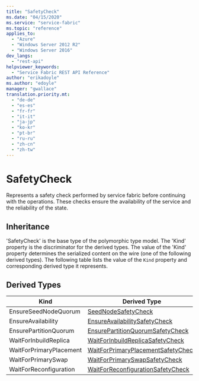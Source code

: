 ```yaml
---
title: "SafetyCheck"
ms.date: "04/15/2020"
ms.service: "service-fabric"
ms.topic: "reference"
applies_to: 
  - "Azure"
  - "Windows Server 2012 R2"
  - "Windows Server 2016"
dev_langs: 
  - "rest-api"
helpviewer_keywords: 
  - "Service Fabric REST API Reference"
author: "erikadoyle"
ms.author: "edoyle"
manager: "gwallace"
translation.priority.mt: 
  - "de-de"
  - "es-es"
  - "fr-fr"
  - "it-it"
  - "ja-jp"
  - "ko-kr"
  - "pt-br"
  - "ru-ru"
  - "zh-cn"
  - "zh-tw"
---
```

# SafetyCheck

Represents a safety check performed by service fabric before continuing with the operations. These checks ensure the availability of the service and the reliability of the state.
## Inheritance

'SafetyCheck' is the base type of the polymorphic type model. The 'Kind' property is the discriminator for the derived types. 
The value of the 'Kind' property determines the serialized content on the wire (one of the following derived types). 
The following table lists the value of the `Kind` property and corresponding derived type it represents.
## Derived Types

| Kind | Derived Type |
| --- | --- | 
| EnsureSeedNodeQuorum | [SeedNodeSafetyCheck](sfclient-v71-model-seednodesafetycheck.md) |
| EnsureAvailability | [EnsureAvailabilitySafetyCheck](sfclient-v71-model-ensureavailabilitysafetycheck.md) |
| EnsurePartitionQuorum | [EnsurePartitionQuorumSafetyCheck](sfclient-v71-model-ensurepartitionquorumsafetycheck.md) |
| WaitForInbuildReplica | [WaitForInbuildReplicaSafetyCheck](sfclient-v71-model-waitforinbuildreplicasafetycheck.md) |
| WaitForPrimaryPlacement | [WaitForPrimaryPlacementSafetyCheck](sfclient-v71-model-waitforprimaryplacementsafetycheck.md) |
| WaitForPrimarySwap | [WaitForPrimarySwapSafetyCheck](sfclient-v71-model-waitforprimaryswapsafetycheck.md) |
| WaitForReconfiguration | [WaitForReconfigurationSafetyCheck](sfclient-v71-model-waitforreconfigurationsafetycheck.md) |

